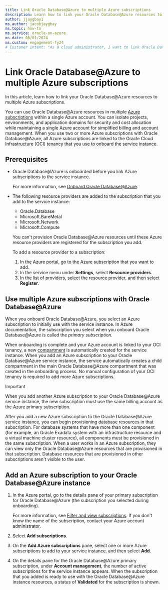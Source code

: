 ```yaml
---
title: Link Oracle Database@Azure to multiple Azure subscriptions
description: Learn how to link your Oracle Database@Azure resources to multiple Azure subscriptions.
author: jjaygbay1
ms.author: jacobjaygbay
ms.topic: how-to
ms.service: oracle-on-azure
ms.date: 08/01/2024
ms.custom: engagement-fy24
# Customer intent: "As a cloud administrator, I want to link Oracle Database@Azure to multiple Azure subscriptions, so that I can efficiently manage projects and resources across different environments while maintaining simplified billing and account management."
---
```


# Link Oracle Database@Azure to multiple Azure subscriptions

In this article, learn how to link your Oracle Database@Azure resources to multiple Azure subscriptions.

You can use Oracle Database@Azure resources in multiple [Azure subscriptions](/azure/cloud-adoption-framework/ready/azure-setup-guide/organize-resources) within a single Azure account. You can isolate projects, environments, and application domains for security and cost allocation while maintaining a single Azure account for simplified billing and account management. When you use two or more Azure subscriptions with Oracle Database@Azure, all Azure subscriptions are linked to the Oracle Cloud Infrastructure (OCI) tenancy that you use to onboard the service instance.

## Prerequisites

- Oracle Database@Azure is onboarded before you link Azure subscriptions to the service instance.

  For more information, see [Onboard Oracle Database@Azure](onboard-oracle-database.md).

- The following resource providers are added to the subscription that you add to the service instance:

  - Oracle.Database
  - Microsoft.BareMetal
  - Microsoft.Network
  - Microsoft.Compute

  You can't provision Oracle Database@Azure resources until these Azure resource providers are registered for the subscription you add.

  To add a resource provider to a subscription:
  
  1. In the Azure portal, go to the Azure subscription that you want to add.
  1. In the service menu under **Settings**, select **Resource providers**.
  1. In the list of providers, select the resource provider, and then select **Register**.

## Use multiple Azure subscriptions with Oracle Database@Azure

When you onboard Oracle Database@Azure, you select an Azure subscription to initially use with the service instance. In Azure documentation, the subscription you select when you onboard Oracle Database@Azure is called the *primary subscription*.

When onboarding is complete and your Azure account is linked to your OCI tenancy, a new [compartment](https://docs.oracle.com/iaas/Content/Identity/compartments/managingcompartments.htm) is automatically created for the service instance. When you add an Azure subscription to your Oracle Database@Azure service instance, the service automatically creates a child compartment in the main Oracle Database@Azure compartment that was created in the onboarding process. No manual configuration of your OCI tenancy is required to add more Azure subscriptions.

> [!IMPORTANT]
> When you add another Azure subscription to your Oracle Database@Azure service instance, the new subscription must use the same billing account as the Azure primary subscription.

After you add a new Azure subscription to the Oracle Database@Azure service instance, you can begin provisioning database resources in that subscription. For database systems that have more than one component (for example, an Oracle Exadata system with an infrastructure resource and a virtual machine cluster resource), all components must be provisioned in the same subscription. When a user works in an Azure subscription, they can view only the Oracle Database@Azure resources that are provisioned in that subscription. Database resources that are provisioned in other subscriptions aren't visible to the user.

## Add an Azure subscription to your Oracle Database@Azure instance

1. In the Azure portal, go to the details pane of your primary subscription for Oracle Database@Azure (the subscription you selected during onboarding).

   For more information, see [Filter and view subscriptions](/azure/cost-management-billing/manage/filter-view-subscriptions). If you don't know the name of the subscription, contact your Azure account administrator.

1. Select **Add subscriptions**.
1. On the **Add Azure subscriptions** pane, select one or more Azure subscriptions to add to your service instance, and then select **Add**.
1. On the details pane for the Oracle Database@Azure primary subscription, under **Account management**, the number of active subscriptions for the service instance appears. When the subscription that you added is ready to use with the Oracle Database@Azure instance resources, a status of **Validated** for the subscription is shown.
